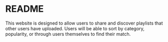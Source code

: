 # README

This website is designed to allow users to share and discover playlists 
that other users have uploaded. Users will be able to sort by category,
popularity, or through users themselves to find their match.